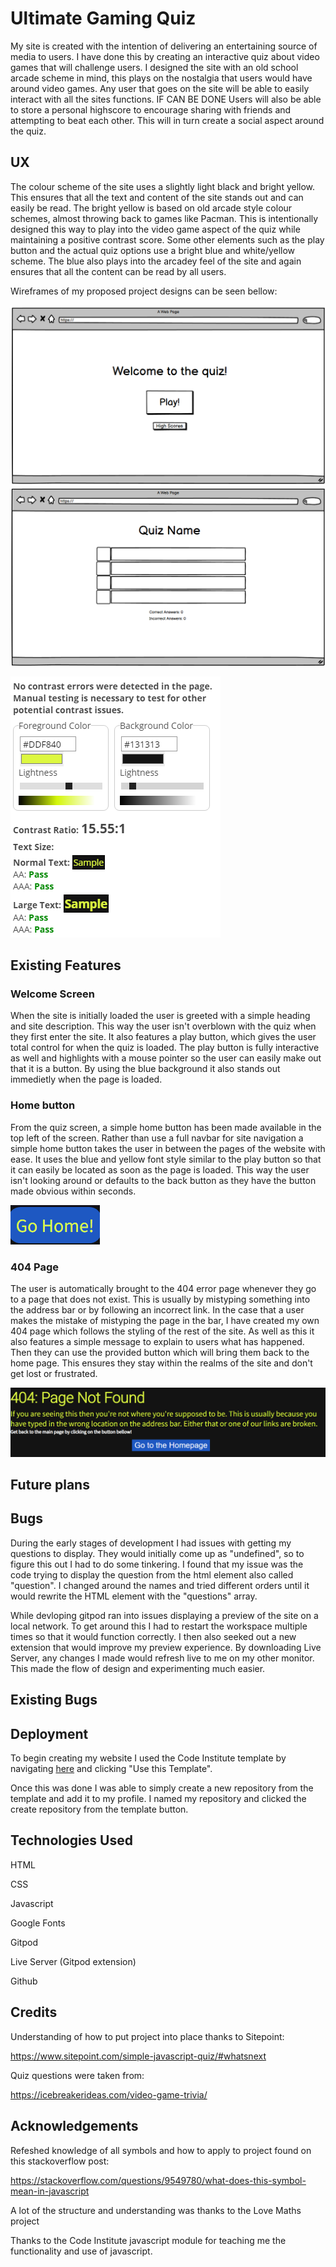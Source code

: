 # Ultimate Gaming Quiz

My site is created with the intention of delivering an entertaining source of media to users. I have done this by creating an interactive quiz about video games that will challenge users. I designed the site with an old school arcade scheme in mind, this plays on the nostalgia that users would have around video games. Any user that goes on the site will be able to easily interact with all the sites functions. IF CAN BE DONE Users will also be able to store a personal highscore to encourage sharing with friends and attempting to beat each other. This will in turn create a social aspect around the quiz.

## UX

The colour scheme of the site uses a slightly light black and bright yellow. This ensures that all the text and content of the site stands out and can easily be read. The bright yellow is based on old arcade style colour schemes, almost throwing back to games like Pacman. This is intentionally designed this way to play into the video game aspect of the quiz while maintaining a positive contrast score. Some other elements such as the play button and the actual quiz options use a bright blue and white/yellow scheme. The blue also plays into the arcadey feel of the site and again ensures that all the content can be read by all users.

Wireframes of my proposed project designs can be seen bellow:

![Screenshot showing the orignal home screen design](screenshots/home-wireframe.PNG "Screenshot of Home Screen Wireframe")
![Screenshot showing the orignal quiz screen design](screenshots/quiz-wireframe.PNG "Screenshot of Quiz wireframe")

![Screenshot showing website contract score](screenshots/site-contrast.PNG "Screenshot of Wave Evaluation Tool")

## Existing Features

### Welcome Screen

When the site is initially loaded the user is greeted with a simple heading and site description. This way the user isn't overblown with the quiz when they first enter the site. It also features a play button, which gives the user total control for when the quiz is loaded. The play button is fully interactive as well and highlights with a mouse pointer so the user can easily make out that it is a button. By using the blue background it also stands out immedietly when the page is loaded. 

### Home button

From the quiz screen, a simple home button has been made available in the top left of the screen. Rather than use a full navbar for site navigation a simple home button takes the user in between the pages of the website with ease. It uses the blue and yellow font style similar to the play button so that it can easily be located as soon as the page is loaded. This way the user isn't looking around or defaults to the back button as they have the button made obvious within seconds.

![Screenshot showing home button](screenshots/homebtn-screenshot.PNG "Screenshot of Website Home Button")

### 404 Page

The user is automatically brought to the 404 error page whenever they go to a page that does not exist. This is usually by mistyping something into the address bar or by following an incorrect link. In the case that a user makes the mistake of mistyping the page in the bar, I have created my own 404 page which follows the styling of the rest of the site. As well as this it also features a simple message to explain to users what has happened. Then they can use the provided button which will bring them back to the home page. This ensures they stay within the realms of the site and don't get lost or frustrated.

![Screenshot showing 404 page](screenshots/404-screenshot.PNG "Screenshot of 404 Page")

## Future plans

## Bugs

During the early stages of development I had issues with getting my questions to display. They would initially come up as "undefined", so to figure this out I had to do some tinkering. I found that my issue was the code trying to display the question from the html element also called "question". I changed around the names and tried different orders until it would rewrite the HTML element with the "questions" array. 

While devloping gitpod ran into issues displaying a preview of the site on a local network. To get around this I had to restart the workspace multiple times so that it would function correctly. I then also seeked out a new extension that would improve my preview experience. By downloading Live Server, any changes I made would refresh live to me on my other monitor. This made the flow of design and experimenting much easier.
## Existing Bugs

## Deployment

To begin creating my website I used the Code Institute template by navigating [here](https://github.com/Code-Institute-Org/gitpod-full-template) and clicking "Use this Template".

Once this was done I was able to simply create a new repository from the template and add it to my profile. I named my repository and clicked the create repository from the template button.

## Technologies Used

HTML

CSS

Javascript

Google Fonts

Gitpod

Live Server (Gitpod extension)

Github

## Credits

Understanding of how to put project into place thanks to Sitepoint:

https://www.sitepoint.com/simple-javascript-quiz/#whatsnext

Quiz questions were taken from:

https://icebreakerideas.com/video-game-trivia/

## Acknowledgements

Refeshed knowledge of all symbols and how to apply to project found on this stackoverflow post:

https://stackoverflow.com/questions/9549780/what-does-this-symbol-mean-in-javascript

A lot of the structure and understanding was thanks to the Love Maths project

Thanks to the Code Institute javascript module for teaching me the functionality and use of javascript.